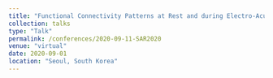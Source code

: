 ```yaml
---
title: "Functional Connectivity Patterns at Rest and during Electro-Acupuncture in Carpal Tunnel Syndrome"
collection: talks
type: "Talk"
permalink: /conferences/2020-09-11-SAR2020
venue: "virtual"
date: 2020-09-01
location: "Seoul, South Korea"
---
```


